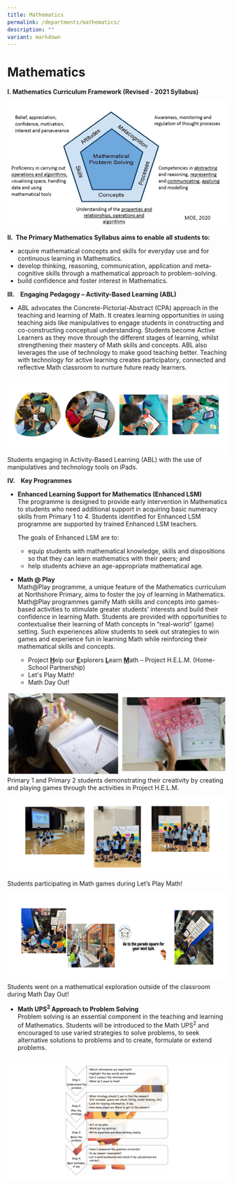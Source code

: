 ```yaml
---
title: Mathematics
permalink: /departments/mathematics/
description: ""
variant: markdown
---
```

# **Mathematics**

**I.&nbsp;Mathematics Curriculum Framework (Revised - 2021 Syllabus)**

![](/images/M1.jpg)

**II.&nbsp;&nbsp;The Primary Mathematics Syllabus aims to enable all students to:**

* acquire mathematical&nbsp;concepts and skills for everyday use&nbsp;and for continuous learning in Mathematics.  
* develop&nbsp;thinking, reasoning, communication, application and meta-cognitive skills&nbsp;through a mathematical approach to problem-solving.    
* build&nbsp;confidence&nbsp;and&nbsp;foster interest&nbsp;in Mathematics.

**III.&nbsp; &nbsp; Engaging Pedagogy – Activity-Based Learning (ABL)**

* ABL advocates the Concrete-Pictorial-Abstract (CPA) approach in the teaching and learning of Math.  It creates learning opportunities in using teaching aids like manipulatives to engage students in constructing and co-constructing conceptual understanding.  Students become Active Learners as they move through the different stages of learning, whilst strengthening their mastery of Math skills and concepts.  ABL also leverages the use of technology to make good teaching better. Teaching with technology for active learning creates participatory, connected and reflective Math classroom to nurture future ready learners.

![](/images/Math_Pic01.jpg)
Students engaging in Activity-Based Learning (ABL) with the use of manipulatives and technology tools on iPads.

**IV.&nbsp; &nbsp; Key Programmes**

* **Enhanced Learning Support for Mathematics (Enhanced LSM)**  
The programme is designed to provide early intervention in Mathematics to students who need additional support in acquiring basic numeracy skills from Primary 1 to 4.  Students identified for Enhanced LSM programme are supported by trained Enhanced LSM teachers.  

	 The goals of Enhanced LSM are to:  

    * equip students with mathematical knowledge, skills and dispositions so that they can learn mathematics with their peers; and
    * help students achieve an age-appropriate mathematical age.
   
* **Math @ Play**  
Math@Play programme, a unique feature of the Mathematics curriculum at Northshore Primary, aims to foster the joy of learning in Mathematics. Math@Play programmes gamify Math skills and concepts into games-based activities to stimulate greater students’ interests and build their confidence in learning Math.  Students are provided with opportunities to contextualise their learning of Math concepts in “real-world” (game) setting.  Such experiences allow students to seek out strategies to win games and experience fun in learning Math while reinforcing their mathematical skills and concepts.

  * Project <ins>**H**</ins>elp our <ins>**E**</ins>xplorers <ins>**L**</ins>earn <ins>**M**</ins>ath – Project H.E.L.M. (Home-School Partnership)
  * Let's Play Math!
  * Math Day Out!  
  

![](/images/math%202.jpg)
Primary 1 and Primary 2 students demonstrating their creativity by creating and playing games through the activities in Project H.E.L.M.  

![](/images/Math_Pic02.jpg)
Students participating in Math games during Let’s Play Math!  

![](/images/Math_Pic03.jpg)
Students went on a mathematical exploration outside of the classroom during Math Day Out!  

* **Math  UPS<sup>2</sup> Approach to Problem Solving**  
Problem solving is an essential component in the teaching and learning of Mathematics.  Students will be introduced to the Math UPS<sup>2</sup> and encouraged to use varied strategies to solve problems, to seek alternative solutions to problems and to create, formulate or extend problems.

![](/images/Math_Pic04.jpg)